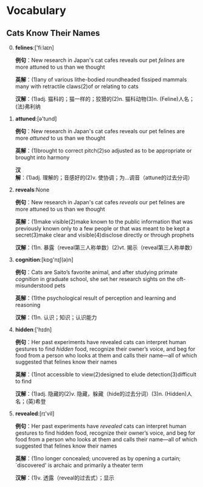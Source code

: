# Vocabulary

## Cats Know Their Names

0. **felines**:['fiːlaɪn]

    **例句**：New research in Japan's cat cafes reveals our pet *felines* are more attuned to us than we thought

    **英解**：(1)any of various lithe-bodied roundheaded fissiped mammals many with retractile claws(2)of or relating to cats

    **汉解**：(1)adj. 猫科的；猫一样的；狡猾的(2)n. 猫科动物(3)n. (Feline)人名；(法)弗利纳

1. **attuned**:[ə'tund]

    **例句**：New research in Japan's cat cafes reveals our pet felines are more *attuned* to us than we thought

    **英解**：(1)brought to correct pitch(2)so adjusted as to be appropriate or brought into harmony

    **汉解**：(1)adj. 理解的；音感好的(2)v. 使协调；为…调音（attune的过去分词）

2. **reveals**:None

    **例句**：New research in Japan's cat cafes *reveals* our pet felines are more attuned to us than we thought

    **英解**：(1)make visible(2)make known to the public information that was previously known only to a few people or that was meant to be kept a secret(3)make clear and visible(4)disclose directly or through prophets

    **汉解**：(1)n. 暴露（reveal第三人称单数）(2)vt. 揭示（reveal第三人称单数）

3. **cognition**:[kɒg'nɪʃ(ə)n]

    **例句**：Cats are Saito’s favorite animal, and after studying primate *cognition* in graduate school, she set her research sights on the oft-misunderstood pets

    **英解**：(1)the psychological result of perception and learning and reasoning

    **汉解**：(1)n. 认识；知识；认识能力

4. **hidden**:['hɪdn]

    **例句**：Her past experiments have revealed cats can interpret human gestures to find *hidden* food, recognize their owner’s voice, and beg for food from a person who looks at them and calls their name—all of which suggested that felines know their names

    **英解**：(1)not accessible to view(2)designed to elude detection(3)difficult to find

    **汉解**：(1)adj. 隐藏的(2)v. 隐藏，躲藏（hide的过去分词）(3)n. (Hidden)人名；(英)希登

5. **revealed**:[rɪ'vil]

    **例句**：Her past experiments have *revealed* cats can interpret human gestures to find hidden food, recognize their owner’s voice, and beg for food from a person who looks at them and calls their name—all of which suggested that felines know their names

    **英解**：(1)no longer concealed; uncovered as by opening a curtain; `discovered' is archaic and primarily a theater term

    **汉解**：(1)v. 透露（reveal的过去式）；显示


